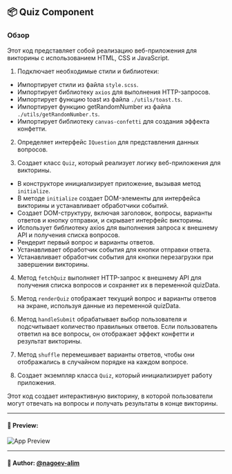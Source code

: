 ## 📦 Quiz  Component

### Обзор
Этот код представляет собой реализацию веб-приложения для викторины с использованием HTML, CSS и JavaScript.

1. Подключает необходимые стили и библиотеки:
- Импортирует стили из файла `style.scss`.
- Импортирует библиотеку `axios` для выполнения HTTP-запросов.
- Импортирует функцию toast из файла `./utils/toast.ts`.
- Импортирует функцию getRandomNumber из файла `./utils/getRandomNumber.ts`.
- Импортирует библиотеку `canvas-confetti` для создания эффекта конфетти.
2. Определяет интерфейс `IQuestion` для представления данных вопросов.

3. Создает класс `Quiz`, который реализует логику веб-приложения для викторины.

- В конструкторе инициализирует приложение, вызывая метод `initialize`.
- В методе `initialize` создает DOM-элементы для интерфейса викторины и устанавливает обработчики событий.
- Создает DOM-структуру, включая заголовок, вопросы, варианты ответов и кнопку отправки, и скрывает интерфейс викторины.
- Использует библиотеку axios для выполнения запроса к внешнему API и получения списка вопросов.
- Рендерит первый вопрос и варианты ответов.
- Устанавливает обработчик события для кнопки отправки ответа.
- Устанавливает обработчик события для кнопки перезагрузки при завершении викторины.
4. Метод `fetchQuiz` выполняет HTTP-запрос к внешнему API для получения списка вопросов и сохраняет их в переменной quizData.

5. Метод `renderQuiz` отображает текущий вопрос и варианты ответов на экране, используя данные из переменной quizData.

6. Метод `handleSubmit` обрабатывает выбор пользователя и подсчитывает количество правильных ответов. Если пользователь ответил на все вопросы, он отображает эффект конфетти и результат викторины.

7. Метод `shuffle` перемешивает варианты ответов, чтобы они отображались в случайном порядке на каждом вопросе.

8. Создает экземпляр класса `Quiz`, который инициализирует работу приложения.

Этот код создает интерактивную викторину, в которой пользователи могут отвечать на вопросы и получать результаты в конце викторины.

---

#### 🌄 Preview:

![App Preview](https://lh3.googleusercontent.com/drive-viewer/AITFw-xtEQzEo2bszoNkSvrulasx5HYy4ptZ_gLHnAGn4h5DWG1LTonEsf8XVlhOllosGtMqcLEI4aGSAYaFGTeGF3Ja6rbMGw=s1600)


-----

#### 🙌 Author: [@nagoev-alim](https://github.com/nagoev-alim)

